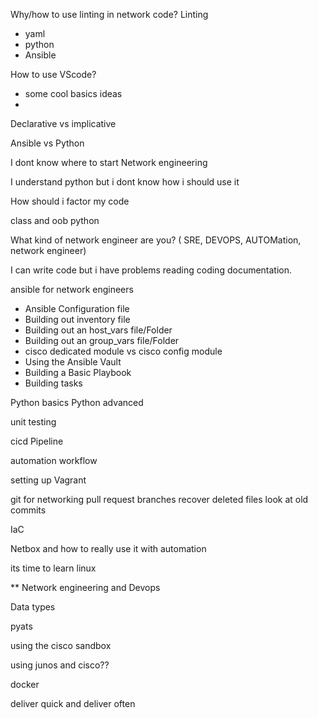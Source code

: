 Why/how to use linting in network code?
Linting
- yaml
- python
- Ansible


How to use VScode?
- some cool basics ideas
- 

Declarative vs implicative

Ansible vs Python

I dont know where to start Network engineering

I understand python but i dont know how i should use it

How should i factor my code

class and oob python

What kind of network engineer are you? ( SRE, DEVOPS, AUTOMation, network engineer)

I can write code but i have problems reading coding documentation.

ansible for network engineers
- Ansible Configuration file
- Building out inventory file
- Building out an host_vars file/Folder
- Building out an group_vars file/Folder
- cisco dedicated module vs cisco config module
- Using the Ansible Vault
- Building a Basic Playbook
- Building tasks


Python basics
Python advanced

unit testing

cicd Pipeline

automation workflow

setting up Vagrant

git for networking
pull request
branches
recover deleted files
look at old commits




IaC

Netbox and how to really use it with automation

its time to learn linux

** Network engineering and Devops

Data types

pyats

using the cisco sandbox

using junos and cisco??

docker

deliver quick and deliver often